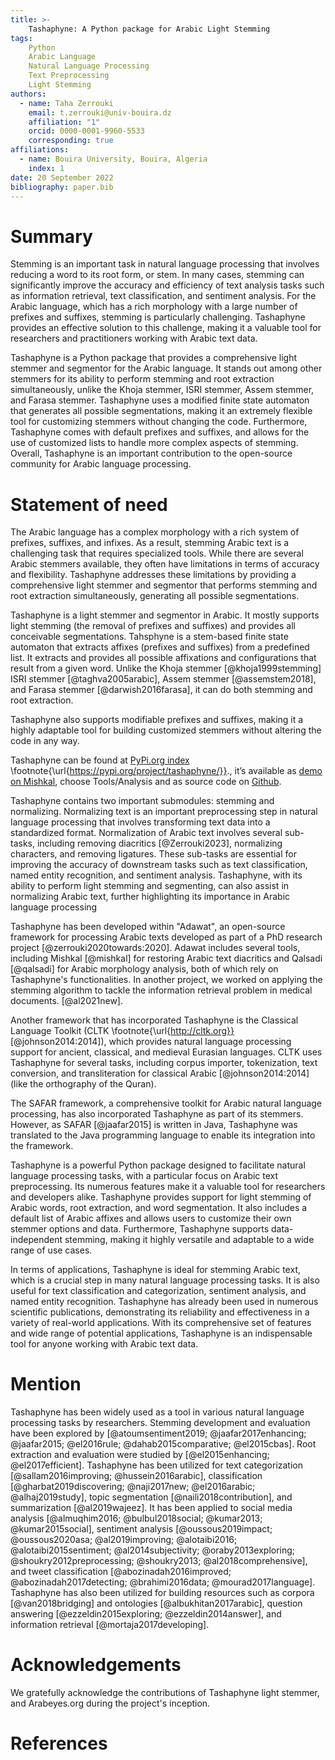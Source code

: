 ```yaml
---
title: >-
    Tashaphyne: A Python package for Arabic Light Stemming
tags:
    Python
    Arabic Language
    Natural Language Processing
    Text Preprocessing
    Light Stemming
authors:
  - name: Taha Zerrouki
    email: t.zerrouki@univ-bouira.dz
    affiliation: "1"
    orcid: 0000-0001-9960-5533
    corresponding: true
affiliations:
  - name: Bouira University, Bouira, Algeria
    index: 1
date: 20 September 2022
bibliography: paper.bib
---
```

# Summary

Stemming is an important task in natural language processing that involves reducing a word to its root form, or stem. In many cases, stemming can significantly improve the accuracy and efficiency of text analysis tasks such as information retrieval, text classification, and sentiment analysis. For the Arabic language, which has a rich morphology with a large number of prefixes and suffixes, stemming is particularly challenging. Tashaphyne provides an effective solution to this challenge, making it a valuable tool for researchers and practitioners working with Arabic text data.

Tashaphyne is a Python package that provides a comprehensive light stemmer and segmentor for the Arabic language. It stands out among other stemmers for its ability to perform stemming and root extraction simultaneously, unlike the Khoja stemmer, ISRI stemmer, Assem stemmer, and Farasa stemmer. Tashaphyne uses a modified finite state automaton that generates all possible segmentations, making it an extremely flexible tool for customizing stemmers without changing the code. Furthermore, Tashaphyne comes with default prefixes and suffixes, and allows for the use of customized lists to handle more complex aspects of stemming.  Overall, Tashaphyne is an important contribution to the open-source community for Arabic language processing.

# Statement of need

The Arabic language has a complex morphology with a rich system of prefixes, suffixes, and infixes. As a result, stemming Arabic text is a challenging task that requires specialized tools. While there are several Arabic stemmers available, they often have limitations in terms of accuracy and flexibility. Tashaphyne addresses these limitations by providing a comprehensive light stemmer and segmentor that performs stemming and root extraction simultaneously, generating all possible segmentations. 

Tashaphyne is a light stemmer and segmentor in Arabic. It mostly supports light stemming (the removal of prefixes and suffixes) and provides all conceivable segmentations. Tahsphyne is a stem-based finite state automaton that extracts affixes (prefixes and suffixes) from a predefined list. It extracts and provides all possible affixations and configurations that result from a given word. Unlike the Khoja stemmer [@khoja1999stemming] ISRI stemmer [@taghva2005arabic], Assem stemmer [@assemstem2018], and Farasa stemmer [@darwish2016farasa], it can do both stemming and root extraction.

Tashaphyne also supports modifiable prefixes and suffixes, making it a highly adaptable tool for building customized stemmers without altering the code in any way.

Tashaphyne can be found at [PyPi.org index](https://pypi.org/project/tashaphyne/) \footnote{\url{https://pypi.org/project/tashaphyne/}}., it’s available as [demo on Mishkal](http://tahadz.com/mishkal), choose Tools/Analysis and as source code on [Github](http://github.com/linuxscout/tashaphyne).


Tashaphyne contains two important submodules: stemming and normalizing. Normalizing text is an important preprocessing step in natural language processing that involves transforming text data into a standardized format. Normalization of Arabic text involves several sub-tasks, including removing diacritics [@Zerrouki2023], normalizing characters, and removing ligatures. These sub-tasks are essential for improving the accuracy of downstream tasks such as text classification, named entity recognition, and sentiment analysis. Tashaphyne, with its ability to perform light stemming and segmenting, can also assist in normalizing Arabic text, further highlighting its importance in Arabic language processing


Tashaphyne has been developed within "Adawat", an open-source framework for processing Arabic texts developed as part of a PhD research project [@zerrouki2020towards:2020]. Adawat includes several tools, including Mishkal [@mishkal] for restoring Arabic text diacritics and Qalsadi [@qalsadi] for Arabic morphology analysis, both of which rely on Tashaphyne's functionalities.
In another project, we worked on applying the stemming algorithm to tackle the information retrieval problem in medical documents. [@al2021new]. 


Another framework that has incorporated Tashaphyne is the Classical Language Toolkit (CLTK \footnote{\url{http://cltk.org}} [@johnson2014:2014]), which provides natural language processing support for ancient, classical, and medieval Eurasian languages. CLTK uses Tashaphyne for several tasks, including corpus importer, tokenization, text conversion, and transliteration for classical Arabic [@johnson2014:2014]  (like the orthography of the Quran).

The SAFAR framework, a comprehensive toolkit for Arabic natural language processing, has also incorporated Tashaphyne as part of its stemmers. However, as SAFAR [@jaafar2015]  is written in Java, Tashaphyne was translated to the Java programming language to enable its integration into the framework.


Tashaphyne is a powerful Python package designed to facilitate natural language processing tasks, with a particular focus on Arabic text preprocessing. Its numerous features make it a valuable tool for researchers and developers alike. Tashaphyne provides support for light stemming of Arabic words, root extraction, and word segmentation. It also includes a default list of Arabic affixes and allows users to customize their own stemmer options and data. Furthermore, Tashaphyne supports data-independent stemming, making it highly versatile and adaptable to a wide range of use cases.

In terms of applications, Tashaphyne is ideal for stemming Arabic text, which is a crucial step in many natural language processing tasks. It is also useful for text classification and categorization, sentiment analysis, and named entity recognition. Tashaphyne has already been used in numerous scientific publications, demonstrating its reliability and effectiveness in a variety of real-world applications. With its comprehensive set of features and wide range of potential applications, Tashaphyne is an indispensable tool for anyone working with Arabic text data.

# Mention



Tashaphyne has been widely used as a tool in various natural language processing tasks by researchers. Stemming development and evaluation have been explored by [@atoumsentiment2019; @jaafar2017enhancing; @jaafar2015; @el2016rule; @dahab2015comparative; @el2015cbas]. Root extraction and evaluation were studied by [@el2015enhancing; @el2017efficient]. Tashaphyne has been utilized for text categorization [@sallam2016improving; @hussein2016arabic], classification [@gharbat2019discovering; @naji2017new; @el2016arabic; @alhaj2019study], topic segmentation [@naili2018contribution], and summarization [@al2019wajeez]. It has been applied to social media analysis [@almuqhim2016; @bulbul2018social; @kumar2013; @kumar2015social], sentiment analysis [@oussous2019impact; @oussous2020asa; @al2019improving; @alotaibi2016; @alotaibi2015sentiment; @al2014subjectivity; @oraby2013exploring; @shoukry2012preprocessing; @shoukry2013; @al2018comprehensive], and tweet classification [@abozinadah2016improved; @abozinadah2017detecting; @brahimi2016data; @mourad2017language]. Tashaphyne has also been utilized for building resources such as corpora [@van2018bridging] and ontologies [@albukhitan2017arabic], question answering [@ezzeldin2015exploring; @ezzeldin2014answer], and information retrieval [@mortaja2017developing].




# Acknowledgements

We gratefully acknowledge the contributions of Tashaphyne light stemmer, and Arabeyes.org during the project's inception.



# References

